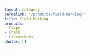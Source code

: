 ```yaml
---
layout: category
permalink: "/products/field-marking/"
title: Field Marking
products:
- Flags
- Chalk
- Linemarkers
photos: []

---
```

